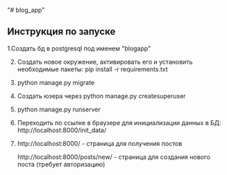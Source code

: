 "# blog_app" 

## Инструкция по запуске

1.Создать бд в postgresql под именем "blogapp"

2. Создать новое окружение, активировать его и установить необходимые пакеты: pip install -r requirements.txt

3. python manage.py migrate

3. Создать юзера через python manage.py createsuperuser 

4. python manage.py runserver

5. Переходить по ссылке в браузере для инициализации данных в БД: 
http://localhost:8000/init_data/

6. http://localhost:8000/             - страница для получения постов

   http://localhost:8000/posts/new/   - страница для создания нового поста (требует авторизацию)
    